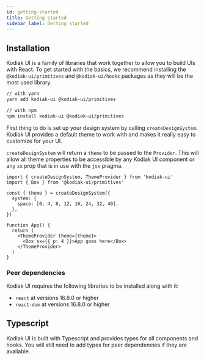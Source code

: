 ```yaml
---
id: getting-started
title: Getting started
sidebar_label: Getting started
---
```


## Installation

Kodiak UI is a family of libraries that work together to allow you to build UIs with React. To get started with the basics, we recommend installing the `@kodiak-ui/primitives` and `@kodiak-ui/hooks` packages as they will be the most used library.

```bash
// with yarn
yarn add kodiak-ui @kodiak-ui/primitives

// with npm
npm install kodiak-ui @kodiak-ui/primitives
```

First thing to do is set up your design system by calling `createDesignSystem`. Kodiak UI provides a default theme to work with and makes it really easy to customize for your UI.

`createDesignSystem` will return a `theme` to be passed to the `Provider`. This will allow all theme properties to be accessible by any Kodiak UI component or any `sx` prop that is in use with the `jsx` pragma.

```tsx
import { createDesignSystem, ThemeProvider } from 'kodiak-ui'
import { Box } from '@kodiak-ui/primitives'

const { theme } = createDesignSystem({
  system: {
    space: [0, 4, 8, 12, 16, 24, 32, 40],
  },
})

function App() {
  return (
    <ThemeProvider theme={theme}>
      <Box sx={{ p: 4 }}>App goes here</Box>
    </ThemeProvider>
  )
}
```

### Peer dependencies

Kodiak UI requires the following libraries to be installed along with it:

- `react` at versions 16.8.0 or higher
- `react-dom` at versions 16.8.0 or higher

## Typescript

Kodiak UI is built with Typescript and provides types for all components and hooks. You will still need to add types for peer dependencies if they are available.
